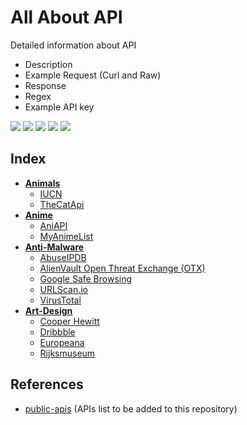 # All About API
Detailed information about API
- Description
- Example Request (Curl and Raw)
- Response
- Regex
- Example API key

![](https://img.shields.io/github/license/daffainfo/all-about-api)
![](https://img.shields.io/github/issues/daffainfo/all-about-api)
![](https://img.shields.io/github/forks/daffainfo/all-about-api)
![](https://img.shields.io/github/stars/daffainfo/all-about-api)
![](https://img.shields.io/github/last-commit/daffainfo/all-about-api)

## Index
* __[Animals](Anime/README.md)__
  * [IUCN](Animals/IUCN.md)
  * [TheCatApi](Animals/TheCatApi.md)
* __[Anime](Anime/README.md)__
  * [AniAPI](Anime/AniAPI.md)
  * [MyAnimeList](Anime/MyAnimeList.md)
* __[Anti-Malware](Anti-Malware/README.md)__
  * [AbuseIPDB](Anti-Malware/AbuseIPDB.md)
  * [AlienVault Open Threat Exchange (OTX)](Anti-Malware/AlienVault%20Open%20Threat%20Exchange.md)
  * [Google Safe Browsing](Anti-Malware/Google%20Safe%20Browsing.md)
  * [URLScan.io](Anti-Malware/URLScan.md)
  * [VirusTotal](Anti-Malware/VirusTotal.md)
* __[Art-Design](Art-Design/README.md)__
  * [Cooper Hewitt](Art-Design/Cooper%20Hewitt.md)
  * [Dribbble](Art-Design/Dribbble.md)
  * [Europeana](Art-Design/Europeana.md)
  * [Rijksmuseum](Art-Design/Rijksmuseum.md)

## References
- [public-apis](https://github.com/public-apis/public-apis) (APIs list to be added to this repository)
